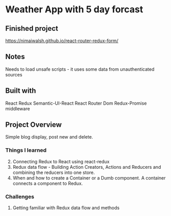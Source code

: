 # Weather App with 5 day forcast

## Finished project
https://nimaiwalsh.github.io/react-router-redux-form/

## Notes
Needs to load unsafe scripts - it uses some data from unauthenticated sources

## Built with
React
Redux
Semantic-UI-React
React Router Dom
Redux-Promise middleware

## Project Overview
Simple blog display, post new and delete.

### Things I learned
2. Connecting Redux to React using react-redux
2. Redux data flow - Building Action Creators, Actions and Reducers and combining the reducers into one store.
3. When and how to create a Container or a Dumb component. A container connects a component to Redux.

### Challenges
1. Getting familiar with Redux data flow and methods